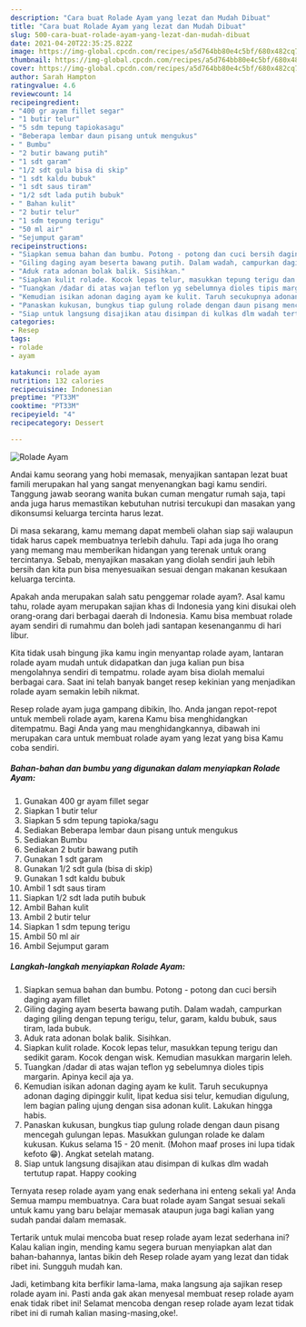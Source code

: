 ```yaml
---
description: "Cara buat Rolade Ayam yang lezat dan Mudah Dibuat"
title: "Cara buat Rolade Ayam yang lezat dan Mudah Dibuat"
slug: 500-cara-buat-rolade-ayam-yang-lezat-dan-mudah-dibuat
date: 2021-04-20T22:35:25.822Z
image: https://img-global.cpcdn.com/recipes/a5d764bb80e4c5bf/680x482cq70/rolade-ayam-foto-resep-utama.jpg
thumbnail: https://img-global.cpcdn.com/recipes/a5d764bb80e4c5bf/680x482cq70/rolade-ayam-foto-resep-utama.jpg
cover: https://img-global.cpcdn.com/recipes/a5d764bb80e4c5bf/680x482cq70/rolade-ayam-foto-resep-utama.jpg
author: Sarah Hampton
ratingvalue: 4.6
reviewcount: 14
recipeingredient:
- "400 gr ayam fillet segar"
- "1 butir telur"
- "5 sdm tepung tapiokasagu"
- "Beberapa lembar daun pisang untuk mengukus"
- " Bumbu"
- "2 butir bawang putih"
- "1 sdt garam"
- "1/2 sdt gula bisa di skip"
- "1 sdt kaldu bubuk"
- "1 sdt saus tiram"
- "1/2 sdt lada putih bubuk"
- " Bahan kulit"
- "2 butir telur"
- "1 sdm tepung terigu"
- "50 ml air"
- "Sejumput garam"
recipeinstructions:
- "Siapkan semua bahan dan bumbu. Potong - potong dan cuci bersih daging ayam fillet"
- "Giling daging ayam beserta bawang putih. Dalam wadah, campurkan daging giling dengan tepung terigu, telur, garam, kaldu bubuk, saus tiram, lada bubuk."
- "Aduk rata adonan bolak balik. Sisihkan."
- "Siapkan kulit rolade. Kocok lepas telur, masukkan tepung terigu dan sedikit garam. Kocok dengan wisk. Kemudian masukkan margarin leleh."
- "Tuangkan /dadar di atas wajan teflon yg sebelumnya dioles tipis margarin. Apinya kecil aja ya."
- "Kemudian isikan adonan daging ayam ke kulit. Taruh secukupnya adonan daging dipinggir kulit, lipat kedua sisi telur, kemudian digulung, lem bagian paling ujung dengan sisa adonan kulit. Lakukan hingga habis."
- "Panaskan kukusan, bungkus tiap gulung rolade dengan daun pisang mencegah gulungan lepas. Masukkan gulungan rolade ke dalam kukusan. Kukus selama 15 - 20 menit. (Mohon maaf proses ini lupa tidak kefoto 😁). Angkat setelah matang."
- "Siap untuk langsung disajikan atau disimpan di kulkas dlm wadah tertutup rapat. Happy cooking"
categories:
- Resep
tags:
- rolade
- ayam

katakunci: rolade ayam 
nutrition: 132 calories
recipecuisine: Indonesian
preptime: "PT33M"
cooktime: "PT33M"
recipeyield: "4"
recipecategory: Dessert

---
```



![Rolade Ayam](https://img-global.cpcdn.com/recipes/a5d764bb80e4c5bf/680x482cq70/rolade-ayam-foto-resep-utama.jpg)

Andai kamu seorang yang hobi memasak, menyajikan santapan lezat buat famili merupakan hal yang sangat menyenangkan bagi kamu sendiri. Tanggung jawab seorang  wanita bukan cuman mengatur rumah saja, tapi anda juga harus memastikan kebutuhan nutrisi tercukupi dan masakan yang dikonsumsi keluarga tercinta harus lezat.

Di masa  sekarang, kamu memang dapat membeli olahan siap saji walaupun tidak harus capek membuatnya terlebih dahulu. Tapi ada juga lho orang yang memang mau memberikan hidangan yang terenak untuk orang tercintanya. Sebab, menyajikan masakan yang diolah sendiri jauh lebih bersih dan kita pun bisa menyesuaikan sesuai dengan makanan kesukaan keluarga tercinta. 



Apakah anda merupakan salah satu penggemar rolade ayam?. Asal kamu tahu, rolade ayam merupakan sajian khas di Indonesia yang kini disukai oleh orang-orang dari berbagai daerah di Indonesia. Kamu bisa membuat rolade ayam sendiri di rumahmu dan boleh jadi santapan kesenanganmu di hari libur.

Kita tidak usah bingung jika kamu ingin menyantap rolade ayam, lantaran rolade ayam mudah untuk didapatkan dan juga kalian pun bisa mengolahnya sendiri di tempatmu. rolade ayam bisa diolah memalui berbagai cara. Saat ini telah banyak banget resep kekinian yang menjadikan rolade ayam semakin lebih nikmat.

Resep rolade ayam juga gampang dibikin, lho. Anda jangan repot-repot untuk membeli rolade ayam, karena Kamu bisa menghidangkan ditempatmu. Bagi Anda yang mau menghidangkannya, dibawah ini merupakan cara untuk membuat rolade ayam yang lezat yang bisa Kamu coba sendiri.

<!--inarticleads1-->

##### Bahan-bahan dan bumbu yang digunakan dalam menyiapkan Rolade Ayam:

1. Gunakan 400 gr ayam fillet segar
1. Siapkan 1 butir telur
1. Siapkan 5 sdm tepung tapioka/sagu
1. Sediakan Beberapa lembar daun pisang untuk mengukus
1. Sediakan  Bumbu
1. Sediakan 2 butir bawang putih
1. Gunakan 1 sdt garam
1. Gunakan 1/2 sdt gula (bisa di skip)
1. Gunakan 1 sdt kaldu bubuk
1. Ambil 1 sdt saus tiram
1. Siapkan 1/2 sdt lada putih bubuk
1. Ambil  Bahan kulit
1. Ambil 2 butir telur
1. Siapkan 1 sdm tepung terigu
1. Ambil 50 ml air
1. Ambil Sejumput garam




<!--inarticleads2-->

##### Langkah-langkah menyiapkan Rolade Ayam:

1. Siapkan semua bahan dan bumbu. Potong - potong dan cuci bersih daging ayam fillet
1. Giling daging ayam beserta bawang putih. Dalam wadah, campurkan daging giling dengan tepung terigu, telur, garam, kaldu bubuk, saus tiram, lada bubuk.
1. Aduk rata adonan bolak balik. Sisihkan.
1. Siapkan kulit rolade. Kocok lepas telur, masukkan tepung terigu dan sedikit garam. Kocok dengan wisk. Kemudian masukkan margarin leleh.
1. Tuangkan /dadar di atas wajan teflon yg sebelumnya dioles tipis margarin. Apinya kecil aja ya.
1. Kemudian isikan adonan daging ayam ke kulit. Taruh secukupnya adonan daging dipinggir kulit, lipat kedua sisi telur, kemudian digulung, lem bagian paling ujung dengan sisa adonan kulit. Lakukan hingga habis.
1. Panaskan kukusan, bungkus tiap gulung rolade dengan daun pisang mencegah gulungan lepas. Masukkan gulungan rolade ke dalam kukusan. Kukus selama 15 - 20 menit. (Mohon maaf proses ini lupa tidak kefoto 😁). Angkat setelah matang.
1. Siap untuk langsung disajikan atau disimpan di kulkas dlm wadah tertutup rapat. Happy cooking




Ternyata resep rolade ayam yang enak sederhana ini enteng sekali ya! Anda Semua mampu membuatnya. Cara buat rolade ayam Sangat sesuai sekali untuk kamu yang baru belajar memasak ataupun juga bagi kalian yang sudah pandai dalam memasak.

Tertarik untuk mulai mencoba buat resep rolade ayam lezat sederhana ini? Kalau kalian ingin, mending kamu segera buruan menyiapkan alat dan bahan-bahannya, lantas bikin deh Resep rolade ayam yang lezat dan tidak ribet ini. Sungguh mudah kan. 

Jadi, ketimbang kita berfikir lama-lama, maka langsung aja sajikan resep rolade ayam ini. Pasti anda gak akan menyesal membuat resep rolade ayam enak tidak ribet ini! Selamat mencoba dengan resep rolade ayam lezat tidak ribet ini di rumah kalian masing-masing,oke!.

